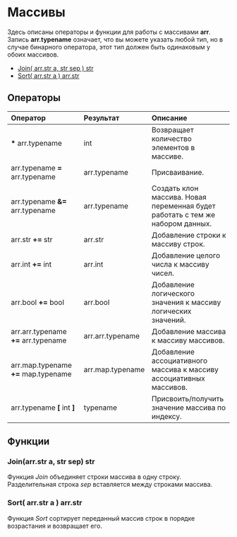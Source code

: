 # Массивы

Здесь описаны операторы и функции для работы с массивами **arr**. Запись **arr.typename** означает, что вы можете указать любой тип, но в случае бинарного оператора, этот тип должен быть одинаковым у обоих массивов.

* [Join\( arr.str a, str sep \) str](array.md#join-arrstr-a-str-sep-str)
* [Sort\( arr.str a \) arr.str](array.md#sort-arrstr-a--arrstr)

## Операторы

| Оператор | Результат | Описание |
| :--- | :--- | :--- |
| **\*** arr.typename | int | Возвращает количество элементов в массиве. |
| arr.typename **=** arr.typename | arr.typename | Присваивание. |
| arr.typename **&=** arr.typename | arr.typename | Создать клон массива. Новая переменная будет работать с тем же набором данных. |
| arr.str **+=** str | arr.str | Добавление строки к массиву строк. |
| arr.int **+=** int | arr.int | Добавление целого числа к массиву чисел. |
| arr.bool **+=** bool | arr.bool | Добавление логического значения к массиву логических значений. |
| arr.arr.typename **+=** arr.typename | arr.arr.typename | Добавление массива к массиву массивов. |
| arr.map.typename **+=** map.typename | arr.map.typename | Добавление ассоциативного массива к массиву ассоциативных массивов. |
| arr.typename **\[** int **\]** | typename | Присвоить/получить значение массива по индексу. |

## Функции

### Join\(arr.str a, str sep\) str

Функция _Join_ объединяет строки массива в одну строку. Разделительная строка _sep_ вставляется между строками массива.

### Sort\( arr.str a \) arr.str

Функция _Sort_ сортирует переданный массив строк в порядке возрастания и возвращает его.

